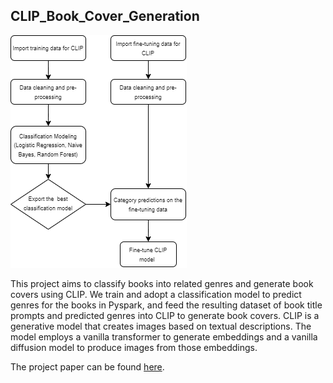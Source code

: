 ## CLIP_Book_Cover_Generation

![project_structure](images/ist718-prj_structure.png)

This project aims to classify books into related genres and generate book covers using CLIP. We train and adopt a classification model to predict genres for the books in Pyspark, and feed the resulting dataset of book title prompts and predicted genres into CLIP to generate book covers. CLIP is a generative model that creates images based on textual descriptions. The model employs a vanilla transformer to generate embeddings and a vanilla diffusion model to produce images from those embeddings.

The project paper can be found [here](reports/).

